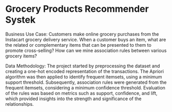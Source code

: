 # Grocery Products Recommender Systek

Business Use Case:
Customers make online grocery purchases from the Instacart grocery delivery service.
When a customer buys an item, what are the related or complementary items that can be presented to them to promote cross-selling?
How can we mine association rules between various grocery items?

Data Methodology:
The project started by preprocessing the dataset and creating a one-hot encoded representation of the transactions. The Apriori algorithm was then applied to identify frequent itemsets, using a minimum support threshold. Subsequently, association rules were generated from the frequent itemsets, considering a minimum confidence threshold. Evaluation of the rules was based on metrics such as support, confidence, and lift, which provided insights into the strength and significance of the relationships.
